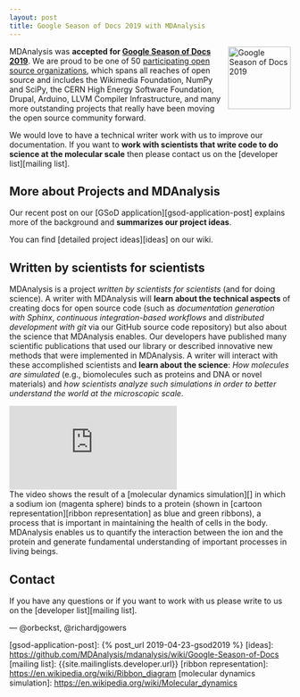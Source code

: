 ```yaml
---
layout: post
title: Google Season of Docs 2019 with MDAnalysis
---
```


<p>
<img
src="https://developers.google.com/season-of-docs/images/SeasonofDocs_Icon_Grey_300ppi_trimmed.png"
title="Google Season of Docs 2019" alt="Google Season of Docs 2019"
style="float: right; height: 8em; " />
</p>

MDAnalysis was **accepted for [Google Season of Docs 2019][gsod]**. We
are proud to be one of 50 [participating open source
organizations][gsod-participants], which spans all reaches of open
source and includes the Wikimedia Foundation, NumPy and SciPy, the
CERN High Energy Software Foundation, Drupal, Arduino, LLVM Compiler
Infrastructure, and many more outstanding projects that really have
been moving the open source community forward.

We would love to have a technical writer work with us to improve our
documentation. If you want to **work with scientists that write code to
do science at the molecular scale** then please contact us on the
[developer list][mailing list].


## More about Projects and MDAnalysis

Our recent post on our [GSoD application][gsod-application-post]
explains more of the background and **summarizes our project ideas**.


You can find [detailed project ideas][ideas] on our wiki.


## Written by scientists for scientists

MDAnalysis is a project *written by scientists for scientists* (and
for doing science). A writer with MDAnalysis will **learn about the
technical aspects** of creating docs for open source code (such as
*documentation generation with Sphinx*, *continuous integration-based
workflows* and *distributed development with git* via our GitHub
source code repository) but also about the science that MDAnalysis
enables. Our developers have published many scientific publications
that used our library or described innovative new methods that were
implemented in MDAnalysis. A writer will interact with these
accomplished scientists and **learn about the science**: *How
molecules are simulated* (e.g., biomolecules such as proteins and DNA or
novel materials) and *how scientists analyze such simulations in order
to better understand the world at the microscopic scale*.

<div class="js-video">
	<iframe src="https://www.youtube.com/embed/VpkOPmzlZco?loop=1&playlist=VpkOPmzlZco" Frameborder="0"
	allowfullscreen class="video"></iframe>
</div>
The video shows the result of a [molecular dynamics simulation][] in which
a sodium ion (magenta sphere) binds to a protein (shown in
[cartoon representation][ribbon representation] as blue and green
ribbons), a process that is important in maintaining the health of
cells in the body. MDAnalysis enables us to quantify the interaction
between the ion and the protein and generate fundamental understanding
of important processes in living beings.


## Contact

If you have any questions or if you want to work with us please write to us on the
[developer list][mailing list].


— @orbeckst, @richardjgowers


[Code of Conduct]: {{site.baseurl}}/pages/conduct/
[gsod]: https://developers.google.com/season-of-docs/
[gsod-participants]: https://developers.google.com/season-of-docs/docs/participants/
[gsod-application-post]: {% post_url 2019-04-23-gsod2019 %}
[ideas]: https://github.com/MDAnalysis/mdanalysis/wiki/Google-Season-of-Docs
[mailing list]: {{site.mailinglists.developer.url}}
[ribbon representation]: https://en.wikipedia.org/wiki/Ribbon_diagram
[molecular dynamics simulation]: https://en.wikipedia.org/wiki/Molecular_dynamics
